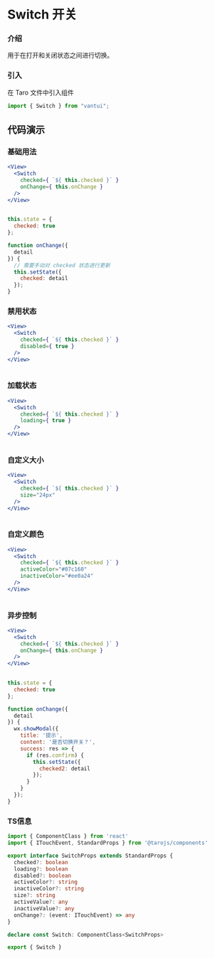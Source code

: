# Switch 开关

### 介绍

用于在打开和关闭状态之间进行切换。

### 引入

在 Taro 文件中引入组件

```js
import { Switch } from "vantui"; 
```

## 代码演示

### 基础用法

```jsx
<View>
  <Switch
    checked={ `${ this.checked }` }
    onChange={ this.onChange }
  />
</View>
 
```

```js
this.state = {
  checked: true
};

function onChange({
  detail
}) {
  // 需要手动对 checked 状态进行更新
  this.setState({
    checked: detail
  });
} 
```

### 禁用状态

```jsx
<View>
  <Switch
    checked={ `${ this.checked }` }
    disabled={ true }
  />
</View>
 
```

### 加载状态

```jsx
<View>
  <Switch
    checked={ `${ this.checked }` }
    loading={ true }
  />
</View>
 
```

### 自定义大小

```jsx
<View>
  <Switch
    checked={ `${ this.checked }` }
    size="24px"
  />
</View>
 
```

### 自定义颜色

```jsx
<View>
  <Switch
    checked={ `${ this.checked }` }
    activeColor="#07c160"
    inactiveColor="#ee0a24"
  />
</View>
 
```

### 异步控制

```jsx
<View>
  <Switch
    checked={ `${ this.checked }` }
    onChange={ this.onChange }
  />
</View>
 
```

```js
this.state = {
  checked: true
};

function onChange({
  detail
}) {
  wx.showModal({
    title: '提示',
    content: '是否切换开关？',
    success: res => {
      if (res.confirm) {
        this.setState({
          checked2: detail
        });
      }
    }
  });
} 
```
### TS信息
```ts 
import { ComponentClass } from 'react'
import { ITouchEvent, StandardProps } from '@tarojs/components'

export interface SwitchProps extends StandardProps {
  checked?: boolean
  loading?: boolean
  disabled?: boolean
  activeColor?: string
  inactiveColor?: string
  size?: string
  activeValue?: any
  inactiveValue?: any
  onChange?: (event: ITouchEvent) => any
}

declare const Switch: ComponentClass<SwitchProps>

export { Switch }
```